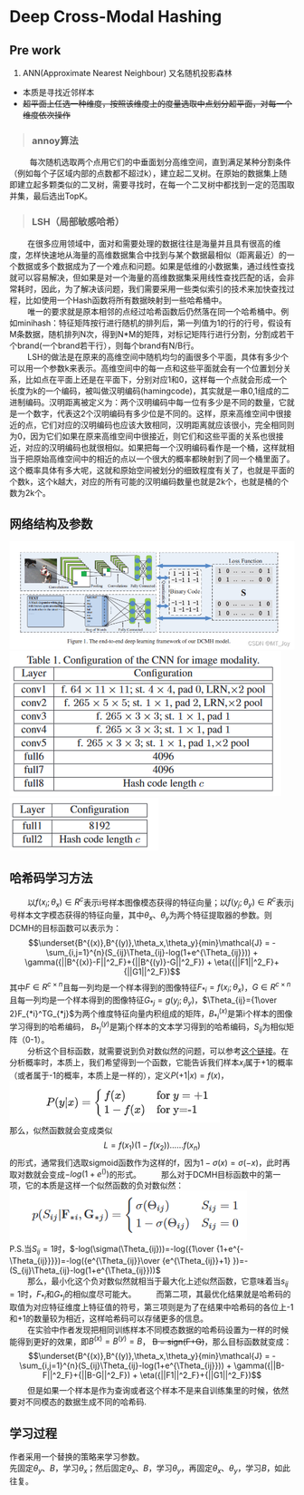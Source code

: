 # Deep Cross-Modal Hashing
## Pre work
1. ANN(Approximate Nearest Neighbour)
   又名随机投影森林  
- 本质是寻找近邻样本
- ~~超平面上任选一种维度，按照该维度上的度量选取中点划分超平面，对每一个维度依次操作~~
> ### annoy算法
$\qquad$ 每次随机选取两个点用它们的中垂面划分高维空间，直到满足某种分割条件（例如每个子区域内部的点数都不超过k），建立起二叉树。在原始的数据集上随即建立起多颗类似的二叉树，需要寻找时，在每一个二叉树中都找到一定的范围取并集，最后选出TopK。
> ### LSH（局部敏感哈希）
$\qquad$在很多应用领域中，面对和需要处理的数据往往是海量并且具有很高的维度，怎样快速地从海量的高维数据集合中找到与某个数据最相似（距离最近）的一个数据或多个数据成为了一个难点和问题。如果是低维的小数据集，通过线性查找就可以容易解决，但如果是对一个海量的高维数据集采用线性查找匹配的话，会非常耗时，因此，为了解决该问题，我们需要采用一些类似索引的技术来加快查找过程，比如使用一个Hash函数将所有数据映射到一些哈希桶中。  
$\qquad$唯一的要求就是原本相邻的点经过哈希函数后仍然落在同一个哈希桶中。例如minihash：特征矩阵按行进行随机的排列后，第一列值为1的行的行号，假设有M条数据，随机排列N次，得到N*M的矩阵，对标记矩阵行进行分割，分割成若干个brand(一个brand若干行），则每个brand有N/B行。  
$\qquad$LSH的做法是在原来的高维空间中随机均匀的画很多个平面，具体有多少个可以用一个参数k来表示。高维空间中的每一点和这些平面就会有一个位置划分关系，比如点在平面上还是在平面下，分别对应1和0，这样每一个点就会形成一个长度为k的一个编码，被叫做汉明编码(hamingcode)，其实就是一串0,1组成的二进制编码。汉明距离被定义为：两个汉明编码中每一位有多少是不同的数量，它就是一个数字，代表这2个汉明编码有多少位是不同的。这样，原来高维空间中很接近的点，它们对应的汉明编码也应该大致相同，汉明距离就应该很小，完全相同则为0，因为它们如果在原来高维空间中很接近，则它们和这些平面的关系也很接近，对应的汉明编码也就很相似。如果把每一个汉明编码看作是一个桶，这样就相当于把原始高维空间中的相近的点以一个很大的概率都映射到了同一个桶里面了。这个概率具体有多大呢，这就和原始空间被划分的细致程度有关了，也就是平面的个数k，这个k越大，对应的所有可能的汉明编码数量也就是2k个，也就是桶的个数为2k个。  
## 网络结构及参数
![网络框架](./dcmh.png)
![CNN参数](./CNN.png)
![FN参数](./FN.png)

## 哈希码学习方法
$\qquad$以$f(x_i;\theta_x) \in R^c$表示i号样本图像模态获得的特征向量；以$f(y_j;\theta_y) \in R^c$表示j号样本文字模态获得的特征向量，其中$\theta_x、\theta_y$为两个特征提取器的参数。则DCMH的目标函数可以表示为：
$$\underset{B^{(x)},B^{(y)},\theta_x,\theta_y}{min}\mathcal{J} = -\sum_{i,j=1}^{n}(S_{ij}\Theta_{ij}-log(1+e^{\Theta_{ij}})) + \gamma({||B^{(x)}-F||^2_F}+{||B^{(y)}-G||^2_F}) + \eta({||F1||^2_F}+{||G1||^2_F})$$
其中$F \in R^{c\times n}$且每一列均是一个样本得到的图像特征$F_{*i}=f(x_i;\theta_x)$，$G \in R^{c\times n}$且每一列均是一个样本得到的图像特征$G_{*j}=g(y_j;\theta_y)$，$\Theta_{ij}={1\over 2}F_{*i}^TG_{*j}$为两个维度特征向量内积组成的矩阵，$B^{(x)}_{*i}$是第i个样本的图像学习得到的哈希编码，
$B^{(y)}_{*j}$是第j个样本的文本学习得到的哈希编码，$S_{ij}$为相似矩阵（0-1）。  
$\qquad$分析这个目标函数，就需要说到负对数似然的问题，可以参考[这个链接](https://zhuanlan.zhihu.com/p/35709139)。在分析概率时，本质上，我们希望得到一个函数，它能告诉我们样本$x_i$属于+1的概率（或者属于-1的概率，本质上是一样的），定义$P(+1|x)=f(x)$，
![formula](./formula1.png)  
那么，似然函数就会变成类似
$$L = f(x_1)(1-f(x_2)) ……f(x_n)$$ 
的形式，通常我们选取sigmoid函数作为这样的f，因为$1-\sigma(x) = \sigma(-x)$，此时再取对数就会变成$-log(1+e^{()})$的形式。 
$\qquad$那么对于DCMH目标函数中的第一项，它的本质是这样一个似然函数的负对数似然：
![formula2](./formula2.png)   
P.S.当$S_{ij}=1$时，$-log(\sigma(\Theta_{ij}))=-log({1\over {1+e^{-\Theta_{ij}}}})=-log({e^{\Theta_{ij}}\over {e^{\Theta_{ij}}+1} })=-(S_{ij}\Theta_{ij}-log(1+e^{\Theta_{ij}}))$  
$\qquad$那么，最小化这个负对数似然就相当于最大化上述似然函数，它意味着当$s_{ij}=1$时，$F_{*i}$和$G_{*j}$的相似度尽可能大。
$\qquad$而第二项，其最优化结果就是哈希码的取值为对应特征维度上特征值的符号，第三项则是为了在结果中哈希码的各位上-1和+1的数量较为相近，这样哈希码可以存储更多的信息。  
$\qquad$在实验中作者发现把相同训练样本不同模态数据的哈希码设置为一样的时候能得到更好的效果，即$B^{(x)}=B^{(y)}=B$，
~~B = sign(F+G)~~，那么目标函数就变成：
$$\underset{B^{(x)},B^{(y)},\theta_x,\theta_y}{min}\mathcal{J} = -\sum_{i,j=1}^{n}(S_{ij}\Theta_{ij}-log(1+e^{\Theta_{ij}})) + \gamma({||B-F||^2_F}+{||B-G||^2_F}) + \eta({||F1||^2_F}+{||G1||^2_F})$$
$\qquad$但是如果一个样本是作为查询或者这个样本不是来自训练集里的时候，依然要对不同模态的数据生成不同的哈希码.

## 学习过程
作者采用一个替换的策略来学习参数。  
先固定$\theta_y、B$，学习$\theta_x$；然后固定$\theta_x、B$，学习$\theta_y$，再固定$\theta_x、\theta_y$，学习$B$，如此往复。


